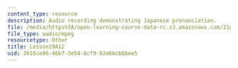 ```yaml
---
content_type: resource
description: Audio recording demonstrating Japanese pronunciation.
file: /media/https%3A/open-learning-course-data-rc.s3.amazonaws.com/21g-504-japanese-iv-spring-2009/3616ce8646b73e548cf9b2e6bcb6bee5_Lesson19A12.mp3
file_type: audio/mpeg
resourcetype: Other
title: Lesson19A12
uid: 3616ce86-46b7-3e54-8cf9-b2e6bcb6bee5
---
```

